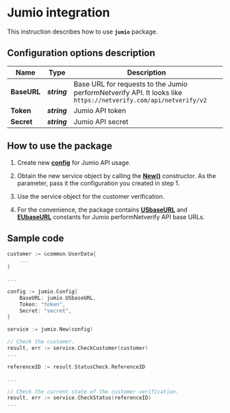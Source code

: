 # Jumio integration

This instruction describes how to use **`jumio`** package.

## Configuration options description

| **Name**    | **Type**     | **Description**  |
| ----------- | ------------ | ---------------- |
| **BaseURL** | _**string**_ | Base URL for requests to the Jumio performNetverify API. It looks like `https://netverify.com/api/netverify/v2` |
| **Token**   | _**string**_ | Jumio API token  |
| **Secret**  | _**string**_ | Jumio API secret |

## How to use the package

1) Create new [**config**](contract.go#L9) for Jumio API usage.

2) Obtain the new service object by calling the [**New()**](service.go#L20) constructor. As the parameter, pass it the configuration you created in step 1.

3) Use the service object for the customer verification.

4) For the convenience, the package contains [**USbaseURL**](contract.go#L5) and [**EUbaseURL**](contract.go#L6) constants for Jumio performNetverify API base URLs.

## Sample code

```go
customer := &common.UserData{
    ...
}

...

config := jumio.Config{
    BaseURL: jumio.USbaseURL,
    Token: "token",
    Secret: "secret",
}

service := jumio.New(config)

// Check the customer.
result, err := service.CheckCustomer(customer)
...

referenceID := result.StatusCheck.ReferenceID

...

// Check the current state of the customer verification.
result, err := service.CheckStatus(referenceID)
...

```
